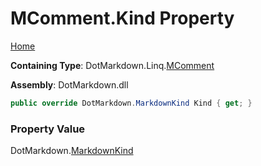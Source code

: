 # MComment\.Kind Property

[Home](../../../../README.md)

**Containing Type**: DotMarkdown\.Linq\.[MComment](../README.md)

**Assembly**: DotMarkdown\.dll

```csharp
public override DotMarkdown.MarkdownKind Kind { get; }
```

### Property Value

DotMarkdown\.[MarkdownKind](../../../MarkdownKind/README.md)

